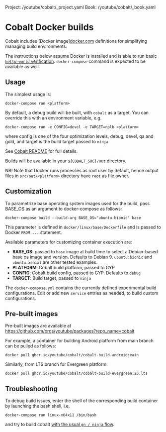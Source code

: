 Project: /youtube/cobalt/_project.yaml
Book: /youtube/cobalt/_book.yaml

# Cobalt Docker builds

Cobalt includes [Docker image][docker.com](https://www.docker.com/)
definitions for simplifying managing build environments.

The instructions below assume Docker is installed and is able to run basic
[`hello-world` verification](https://docs.docker.com/get-started/#test-docker-installation).
`docker-compose` command is expected to be available as well.

## Usage

The simplest usage is:

  `docker-compose run <platform>`

By default, a debug build will be built, with `cobalt` as a target.
You can override this with an environment variable, e.g.

  `docker-compose run -e CONFIG=devel -e TARGET=nplb <platform>`

where config is one of the four optimization levels, debug, devel, qa and gold,
and target is the build target passed to `ninja`

See [Cobalt README](../../README.md#build-types)
for full details.

Builds will be available in your `${COBALT_SRC}/out` directory.

NB! Note that Docker runs processes as root user by default, hence output
files in `src/out/<platform>` directory have `root` as file owner.

## Customization

To parametrize base operating system images used for the build, pass BASE_OS
as an argument to docker-compose as follows:

  `docker-compose build --build-arg BASE_OS="ubuntu:bionic" base`

This parameter is defined in `docker/linux/base/Dockerfile` and is passed to
Docker `FROM ...` statement.

Available parameters for customizing container execution are:

 - **BASE_OS**: passed to `base` image at build time to select a Debian-based
    base os image and version. Defaults to Debian 9. `ubuntu:bionic` and
    `ubuntu:xenial` are other tested examples.
 - **PLATFORM**: Cobalt build platform, passed to GYP
 - **CONFIG**: Cobalt build config, passed to GYP. Defaults to `debug`
 - **TARGET**: Build target, passed to `ninja`

The `docker-compose.yml` contains the currently defined experimental build
configurations. Edit or add new `service` entries as needed, to build custom
configurations.

## Pre-built images

Pre-built images are available at https://github.com/orgs/youtube/packages?repo_name=cobalt

For example, a container for building Android platform from main branch can be pulled as follows:

```
docker pull ghcr.io/youtube/cobalt/cobalt-build-android:main
```

Similarly, from LTS branch for Evergreen platform:

```
docker pull ghcr.io/youtube/cobalt/cobalt-build-evergreen:23.lts
```

## Troubleshooting

To debug build issues, enter the shell of the corresponding build container by
launching the bash shell, i.e.

  `docker-compose run linux-x64x11 /bin/bash`

and try to build cobalt [with the usual `gn / ninja` flow](../../README.md#building-and-running-the-code).
